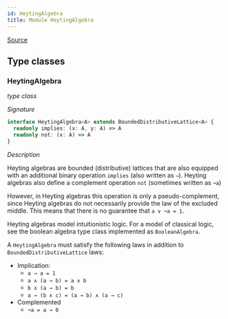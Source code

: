 ```yaml
---
id: HeytingAlgebra
title: Module HeytingAlgebra
---
```


[Source](https://github.com/gcanti/fp-ts/blob/master/src/HeytingAlgebra.ts)

## Type classes

### HeytingAlgebra

_type class_

_Signature_

```ts
interface HeytingAlgebra<A> extends BoundedDistributiveLattice<A> {
  readonly implies: (x: A, y: A) => A
  readonly not: (x: A) => A
}
```

_Description_

Heyting algebras are bounded (distributive) lattices that are also equipped with an additional binary operation
`implies` (also written as `→`). Heyting algebras also define a complement operation `not` (sometimes written as
`¬a`)

However, in Heyting algebras this operation is only a pseudo-complement, since Heyting algebras do not necessarily
provide the law of the excluded middle. This means that there is no guarantee that `a ∨ ¬a = 1`.

Heyting algebras model intuitionistic logic. For a model of classical logic, see the boolean algebra type class
implemented as `BooleanAlgebra`.

A `HeytingAlgebra` must satisfy the following laws in addition to `BoundedDistributiveLattice` laws:

* Implication:
  * `a → a = 1`
  * `a ∧ (a → b) = a ∧ b`
  * `b ∧ (a → b) = b`
  * `a → (b ∧ c) = (a → b) ∧ (a → c)`
* Complemented
  * `¬a = a → 0`
